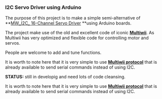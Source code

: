 ### I2C Servo Driver using Arduino

The purpose of this project is to make a simple semi-alternative of **[MW_I2C_ 16-Channel Servo Driver](https://learn.adafruit.com/16-channel-pwm-servo-driver?view=all "MW_I2C_ 16-Channel Servo Driver") **using Arduino boards.

The project make use of the old and excellent code of iconic **[Multiwii](https://github.com/multiwii/multiwii-firmware "Multiwii")**. As Multiwii has very optimized and flexible code for controlling motor and servos.


People are welcome to add and tune functions.

It is worth to note here that it is very simple to use **[Multiwii protocol](https://github.com/multiwii/multiwii-firmware/blob/upstream_shared/Protocol.cpp "Multiwii protocol")** that is already available to send serial commands instead of using I2C.

**STATUS:** still in developig and need lots of code cleansing.


It is worth to note here that it is very simple to use **[Multiwii protocol](https://github.com/multiwii/multiwii-firmware/blob/upstream_shared/Protocol.cpp "Multiwii protocol")** that is already available to send serial commands instead of using I2C.
